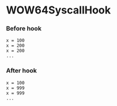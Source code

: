 # WOW64SyscallHook

### Before hook
```
x = 100
x = 200
x = 200
...
```

### After hook
```
x = 100
x = 999
x = 999
...
```
